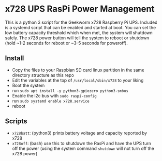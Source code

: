 # x728 UPS RasPi Power Management

This is a python 3 script for the Geekworm x728 Raspberry Pi UPS. Included is a systemd script that can be enabled and started at boot. You can set the low battery capacity threshold which when met, the system will shutdown safely. The x728 power button will tell the system to reboot or shutdown (hold ~1-2 seconds for reboot or ~3-5 seconds for poweroff).

## Install

 * Copy the files to your Raspbian SD card linux partition in the same directory structure as this repo
 * Edit the variables at the top of `/usr/local/sbin/x728` to your liking
 * Boot the system
 * run `sudo apt install -y python3-gpiozero python3-smbus`
 * Enable the i2c bus with `sudo raspi-config`
 * run `sudo systemd enable x728.service`
 * reboot
 
## Scripts
 * `x728batt`: (python3) prints battery voltage and capacity reported by x728
 * `x728off`: (bash) use this to shutdown the RasPi and have the UPS turn off the power (using the system command `shutdown` will not turn off the x728 power)